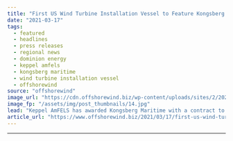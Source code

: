 ```yaml
---
title: "First US Wind Turbine Installation Vessel to Feature Kongsberg Tech"
date: "2021-03-17"
tags: 
  - featured
  - headlines
  - press releases
  - regional news
  - dominion energy
  - keppel amfels
  - kongsberg maritime
  - wind turbine installation vessel
  - offshorewind
source: "offshorewind"
image_url: "https://cdn.offshorewind.biz/wp-content/uploads/sites/2/2021/03/17102004/First-US-Wind-Turbine-Installation-Vessel-to-Feature-Kongsberg-Tech.jpg"
image_fp: "/assets/img/post_thumbnails/14.jpg"
lead: "Keppel AmFELS has awarded Kongsberg Maritime with a contract to provide its technology for"
article_url: "https://www.offshorewind.biz/2021/03/17/first-us-wind-turbine-installation-vessel-to-feature-kongsberg-tech/"
---
```


---
